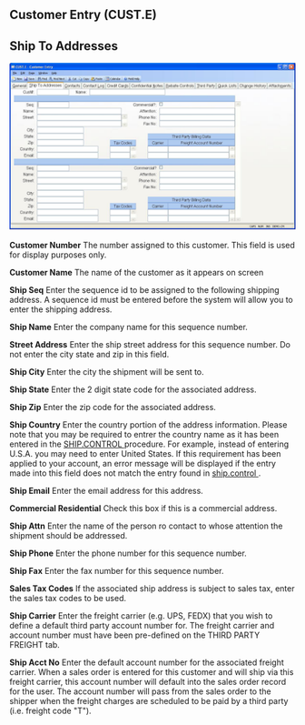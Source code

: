 ##  Customer Entry (CUST.E)

<PageHeader />

##  Ship To Addresses

![](./CUST-E-2.jpg)

**Customer Number** The number assigned to this customer. This field is used
for display purposes only.  
  
**Customer Name** The name of the customer as it appears on screen  
  
**Ship Seq** Enter the sequence id to be assigned to the following shipping
address. A sequence id must be entered before the system will allow you to
enter the shipping address.  
  
**Ship Name** Enter the company name for this sequence number.  
  
**Street Address** Enter the ship street address for this sequence number. Do
not enter the city state and zip in this field.  
  
**Ship City** Enter the city the shipment will be sent to.  
  
**Ship State** Enter the 2 digit state code for the associated address.  
  
**Ship Zip** Enter the zip code for the associated address.  
  
**Ship Country** Enter the country portion of the address information. Please note that you may be required to entrer the country name as it has been entered in the [ SHIP.CONTROL ](../../../../duplicates/SHIP-CONTROL/README.md) procedure. For example, instead of entering U.S.A. you may need to enter United States. If this requirement has been applied to your account, an error message will be displayed if the entry made into this field does not match the entry found in [ ship.control ](ship-control/README.md) .   
  
**Ship Email** Enter the email address for this address.  
  
**Commercial Residential** Check this box if this is a commercial address.  
  
**Ship Attn** Enter the name of the person ro contact to whose attention the
shipment should be addressed.  
  
**Ship Phone** Enter the phone number for this sequence number.  
  
**Ship Fax** Enter the fax number for this sequence number.  
  
**Sales Tax Codes** If the associated ship address is subject to sales tax,
enter the sales tax codes to be used.  
  
**Ship Carrier** Enter the freight carrier (e.g. UPS, FEDX) that you wish to
define a default third party account number for. The freight carrier and
account number must have been pre-defined on the THIRD PARTY FREIGHT tab.  
  
**Ship Acct No** Enter the default account number for the associated freight
carrier. When a sales order is entered for this customer and will ship via
this freight carrier, this account number will default into the sales order
record for the user. The account number will pass from the sales order to the
shipper when the freight charges are scheduled to be paid by a third party
(i.e. freight code "T").  
  
  
<badge text= "Version 8.10.57" vertical="middle" />

<PageFooter />